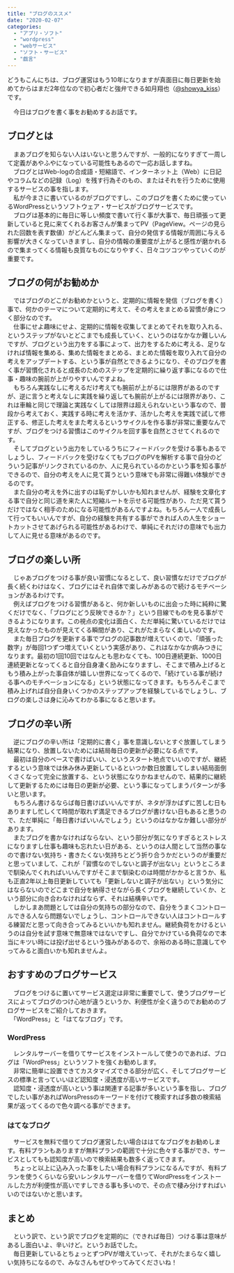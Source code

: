 ```yaml
---
title: "ブログのススメ"
date: "2020-02-07"
categories: 
  - "アプリ・ソフト"
  - "wordpress"
  - "webサービス"
  - "ソフト・サービス"
  - "戯言"
---
```


どうもこんにちは、ブログ運営はもう10年になりますが真面目に毎日更新を始めてからはまだ2年位なので初心者だと強弁できる如月翔也（[@showya\_kiss](http://twitter.com/showya_kiss)）です。  
  
　今日はブログを書く事をお勧めするお話です。  

## ブログとは

　まあブログを知らない人はいないと思うんですが、一般的になりすぎて一周して定義があやふやになっている可能性もあるので一応お話しますね。  
　ブログとはWeb-logの合成語・短縮語で、インターネット上（Web）に日記やコラムなどの記録（Log）を残す行為そのもの、またはそれを行うために使用するサービスの事を指します。  
　私が今まさに書いているのがブログですし、このブログを書くために使っているWordPressというソフトウェア・サービスがブログサービスです。  
　ブログは基本的に毎日に等しい頻度で書いて行く事が大事で、毎日頑張って更新していると見に来てくれるお客さんが集まってPV（PageView。ページの見られた回数を表す数値）がどんどん集まって、自分の発信する情報が周囲に与える影響が大きくなっていきますし、自分の情報の重要度が上がると感性が磨かれるので集まってくる情報も良質なものになりやすく、日々コツコツやっていくのが重要です。  

## ブログの何がお勧めか

　ではブログのどこがお勧めかというと、定期的に情報を発信（ブログを書く）事で、何かのテーマについて定期的に考えて、その考えをまとめる習慣が身につく部分なのです。  
　仕事にせよ趣味にせよ、定期的に情報を収集してまとめてそれを取り入れる、というステップがないとどこまでも成長していく、というのはなかなか難しいんですが、ブログという出力をする事によって、出力をするために考える、足りなければ情報を集める、集めた情報をまとめる、まとめた情報を取り入れて自分の考えをアップデートする、という事が自然とできるようになり、そのブログを書く事が習慣化されると成長のためのステップを定期的に繰り返す事になるので仕事・趣味の腕前が上がりやすいんですよね。  
　もちろん実践なしに考えるだけ考えても腕前が上がるには限界があるのですが、逆に言うと考えなしに実践を繰り返しても腕前が上がるには限界があり、これは車輪と同じで理論と実践なくしては限界は超えられないという事なので、普段から考えておく、実践する時に考えを活かす、活かした考えを実践で試して修正する、修正した考えをまた考えるというサイクルを作る事が非常に重要なんですが、ブログをつける習慣はこのサイクルを回す事を自然とさせてくれるのです。  
　そしてブログという出力をしているうちにフィードバックを受ける事もあるでしょうし、フィードバックを受けなくてもブログのPVを解析する事で自分のどういう記事がリンクされているのか、人に見られているのかという事を知る事ができるので、自分の考えを人に見て貰うという意味でも非常に得難い体験ができるのです。  
　また自分の考えを外に出すのは恥ずかしいかも知れませんが、経験を文章化する事で自分と同じ道を来た人に短縮ルートを示せる可能性があり、ただ見て貰うだけではなく相手のためになる可能性があるんですよね。もちろん一人で成長して行ってもいいんですが、自分の経験を共有する事ができれば人の人生をショートカットさせてあげられる可能性があるわけで、単純にそれだけの意味でも出力して人に見せる意味があるのです。  

## ブログの楽しい所

　じゃあブログをつける事が良い習慣になるとして、良い習慣なだけでブログが長く続くわけはなく、ブログにはそれ自体で楽しみがあるので続けるモチベーションがあるわけです。  
　例えばブログをつける習慣があると、何か新しいものに出会った時に純粋に驚くだけでなく、「ブログにどう反映できるか？」という目線でものを見る事ができるようになります。この視点の変化は面白く、ただ単純に驚いているだけでは見えなかったものが見えてくる瞬間があり、これがたまらなく楽しいのです。  
　また毎日ブログを更新する事でブログの記事数が増えていくので、「頑張った数字」が毎回1つずつ増えていくという実感があり、これはなかなか病みつきになります。最初の1回10回ではなんとも思わなくても、100日連続更新、1000日連続更新となってくると自分自身凄く励みになりますし、そこまで積み上げるともう積み上がった事自体が嬉しい世界になってくるので、「続けている事が続ける事へのモチベーションになる」という状態になってきます。もちろんそこまで積み上げれば自分自身いくつかのステップアップを経験しているでしょうし、ブログの楽しさは身に沁みてわかる事になると思います。  

## ブログの辛い所

　逆にブログの辛い所は「定期的に書く」事を意識しないとすぐ放置してしまう結果になり、放置しないためには結局毎日の更新が必要になる点です。  
　最初は自分のペースで書けばいい、というスタート地点でいいのですが、継続するという意味では休み休み更新しているといつか数日放置してしまい結局面倒くさくなって完全に放置する、という状態になりかねませんので、結果的に継続して更新するためには毎日の更新が必要、という事になってしまうパターンが多いと思います。  
　もちろん書けるならば毎日書けばいいんですが、ネタが浮かばずに苦しむ日もありますし忙しくて時間が取れず満足できるブログが書けない日もあると思うので、ただ単純に「毎日書けばいいんでしょう」というのはなかなか難しい部分があります。  
　またブログを書かなければならない、という部分が気になりすぎるとストレスになりますし仕事も趣味も忘れたい日がある、というのは人間として当然の事なので書けない気持ち・書きたくない気持ちとどう折り合うかだというのが重要だと思っていまして、これが「習慣なのでしないと調子が出ない」というところまで馴染んでくれればいいんですがそこまで馴染むのは時間がかかると言うか、私も正直2年以上毎日更新していても「更新しないと調子が出ない」という気分にはならないのでどこまで自分を納得させながら長くブログを継続していくか、という部分に向き合わなければならず、それは結構辛いです。  
　しかしまあ問題としては自分の気持ちの部分なので、自分をうまくコントロールできる人なら問題ないでしょうし、コントロールできない人はコントロールする練習だと思って向き合ってみるといいかも知れません。継続負荷をかけるというのは自分を試す意味で無意味ではないですし、自分でかけている負荷なので本当にキツい時には投げ出せるという強みがあるので、余裕のある時に意識してやってみると面白いかも知れませんよ。  

## おすすめのブログサービス

　ブログをつけるに置いてサービス選定は非常に重要でして、使うブログサービスによってブログのつけ心地が違うというか、利便性が全く違うのでお勧めのブログサービスをご紹介しておきます。  
　「WordPress」と「はてなブログ」です。  

### WordPress

　レンタルサーバーを借りてサービスをインストールして使うのであれば、ブログは「WordPress」というソフトを強くお勧めします。  
　非常に簡単に設置できてカスタマイズできる部分が広く、そしてブログサービスの標準と言っていいほど認知度・浸透度が高いサービスです。  
　認知度・浸透度が高いという事は関連する記事が多いという事を指し、ブログでしたい事があればWorsPressのキーワードを付けて検索すれば多数の検索結果が返ってくるので色々調べる事ができます。

### はてなブログ

　サービスを無料で借りてブログ運営したい場合ははてなブログをお勧めします。有料プランもありますが無料プランの範囲で十分に色々する事ができ、サービスとしてもも認知度が高いので検索結果も数多く返ってきます。  
　ちょっと以上に込み入った事をしたい場合有料プランになるんですが、有料プランを使うくらいなら安いレンタルサーバーを借りてWordPressをインストールした方が利便性が高いですしできる事も多いので、その点で棲み分けすればいいのではないかと思います。  

## まとめ

　という訳で、という訳でブログを定期的に（できれば毎日）つける事は意味があるし面白いよ、辛いけど。というお話でした。  
　毎日更新しているとちょっとずつPVが増えていって、それがたまらなく嬉しい気持ちになるので、みなさんもぜひやってみてくださいね！
